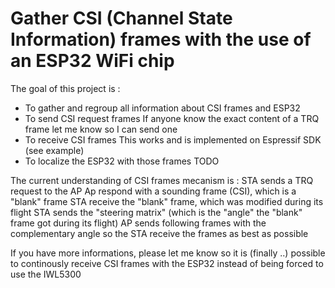 # Gather CSI (Channel State Information) frames with the use of an ESP32 WiFi chip
The goal of this project is :
- To gather and regroup all information about CSI frames and ESP32
- To send CSI request frames
    If anyone know the exact content of a TRQ frame let me know so I can send one
- To receive CSI frames 
    This works and is implemented on Espressif SDK (see example)
- To localize the ESP32 with those frames
    TODO
    
    
The current understanding of CSI frames mecanism is :
STA sends a TRQ request to the AP
Ap respond with a sounding frame (CSI), which is a "blank" frame
STA receive the "blank" frame, which was modified during its flight
STA sends the "steering matrix" (which is the "angle" the "blank" frame got during its flight)
AP sends following frames with the complementary angle so the STA receive the frames as best as possible

If you have more informations, please let me know so it is (finally ..) possible to continously receive CSI frames with the ESP32 instead of being forced to use the IWL5300
